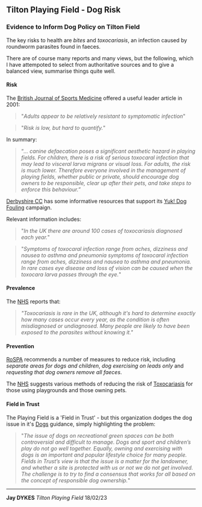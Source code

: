 ## Tilton Playing Field - Dog Risk

### Evidence to Inform Dog Policy on Tilton Field

The key risks to health are _bites_ and _toxocariasis_, an infection caused by roundworm parasites found in faeces.

There are of course many reports and many views, but the following, which I have attempoted to select from authoritative sources and to give a balanced view, summarise things quite well.

#### Risk

The [British Journal of Sports Medicine](https://bjsm.bmj.com/content/35/1/6) offered a useful leader article in 2001:

> "_Adults appear to be relatively resistant to symptomatic infection_"

> "_Risk is low, but hard to quantify._"

In summary:

> “_… canine defaecation poses a significant aesthetic hazard in playing fields. For children, there is a risk of serious toxocaral infection that may lead to visceral larva migrans or visual loss. For adults, the risk is much lower. Therefore everyone involved in the management of playing fields, whether public or private, should encourage dog owners to be responsible, clear up after their pets, and take steps to enforce this behaviour.”_

[Derbyshire CC](https://www.derbyshire.gov.uk/environment/dog-fouling/healthrisks/health-risks-dog-fouling-dangers-and-solutions.aspx) has some informative resources that support its [Yuk! Dog Fouling](https://www.derbyshire.gov.uk/environment/dog-fouling/yuk-dog-fouling.aspx) campaign.

Relevant information includes:

> "_In the UK there are around 100 cases of toxocariasis diagnosed each year._"

> "_Symptoms of toxocaral infection range from aches, dizziness and nausea to asthma and pneumonia symptoms of toxocaral infection range from aches, dizziness and nausea to asthma and pneumonia. In rare cases eye disease and loss of vision can be caused when the toxocara larva passes through the eye._"

#### Prevalence

The [NHS](https://www.nhs.uk/conditions/toxocariasis/) reports that:

> _"Toxocariasis is rare in the UK, although it's hard to determine exactly how many cases occur every year, as the condition is often misdiagnosed or undiagnosed. Many people are likely to have been exposed to the parasites without knowing it."_

#### Prevention

[RoSPA](https://www.rospa.com/play-safety/advice/dogs) recommends a number of measures to reduce risk, including _separate areas for dogs and children_, _dog exercising on leads only_ and _requesting that dog owners remove all faeces_.

The [NHS](https://www.nhs.uk/conditions/toxocariasis/prevention/) suggests various methods of reducing the risk of [Toxocariasis](https://www.nhs.uk/conditions/toxocariasis/) for those using playgrounds and those owning pets.

#### Field in Trust

The Playing Field is a 'Field in Trust' - but this organization dodges the dog issue in it's [Dogs](https://www.fieldsintrust.org/knowledge-base/dogs) guidance, simply highlighting the problem:

> "_The issue of dogs on recreational green spaces can be both controversial and difficult to manage. Dogs and sport and children’s play do not go well together. Equally, owning and exercising with dogs is an important and popular lifestyle choice for many people. Fields in Trust’s view is that the issue is a matter for the landowner, and whether a site is protected with us or not we do not get involved. The challenge is to try to find a consensus that works for all based on the concept of responsible dog ownership._"

---

**Jay DYKES**
_Tilton Playing Field_
18/02/23
